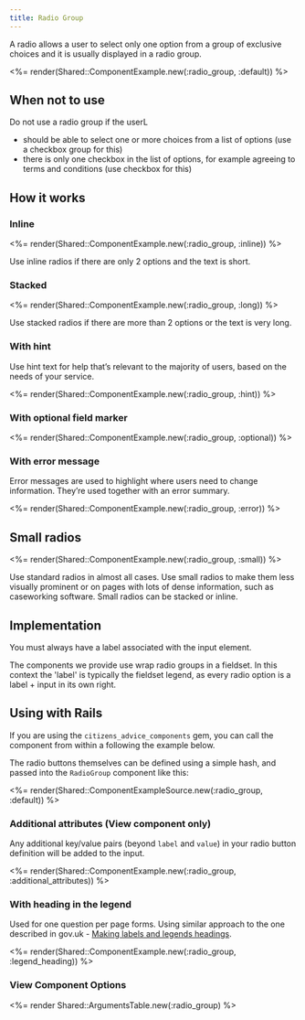 ```yaml
---
title: Radio Group
---
```


A radio allows a user to select only one option from a group of exclusive choices and it is usually displayed in a radio group.

<%= render(Shared::ComponentExample.new(:radio_group, :default)) %>

## When not to use

Do not use a radio group if the userL

- should be able to select one or more choices from a list of options (use a checkbox group for this)
- there is only one checkbox in the list of options, for example agreeing to terms and conditions (use checkbox for this)

## How it works

### Inline

<%= render(Shared::ComponentExample.new(:radio_group, :inline)) %>

Use inline radios if there are only 2 options and the text is short.

### Stacked

<%= render(Shared::ComponentExample.new(:radio_group, :long)) %>

Use stacked radios if there are more than 2 options or the text is very long.

### With hint

Use hint text for help that’s relevant to the majority of users, based on the needs of your service.

<%= render(Shared::ComponentExample.new(:radio_group, :hint)) %>

### With optional field marker

<%= render(Shared::ComponentExample.new(:radio_group, :optional)) %>

### With error message

Error messages are used to highlight where users need to change information. They’re used together with an error summary.

<%= render(Shared::ComponentExample.new(:radio_group, :error)) %>

## Small radios

<%= render(Shared::ComponentExample.new(:radio_group, :small)) %>

Use standard radios in almost all cases. Use small radios to make them less visually prominent or on pages with lots of dense information, such as caseworking software. Small radios can be stacked or inline.

## Implementation

You must always have a label associated with the input element.

The components we provide use wrap radio groups in a fieldset. In this context the 'label' is typically the fieldset legend, as every radio option is a label + input in its own right.

## Using with Rails

If you are using the `citizens_advice_components` gem, you can call the component from within a following the example below.

The radio buttons themselves can be defined using a simple hash, and passed into the `RadioGroup` component like this:

<%= render(Shared::ComponentExampleSource.new(:radio_group, :default)) %>

### Additional attributes (View component only)

Any additional key/value pairs (beyond `label` and `value`) in your radio button definition will be added to the input.

<%= render(Shared::ComponentExample.new(:radio_group, :additional_attributes)) %>

### With heading in the legend

Used for one question per page forms. Using similar approach to the one described in gov.uk - [Making labels and legends headings](https://design-system.service.gov.uk/get-started/labels-legends-headings/#legends-as-page-headings).

<%= render(Shared::ComponentExample.new(:radio_group, :legend_heading)) %>

### View Component Options

<%= render Shared::ArgumentsTable.new(:radio_group) %>
